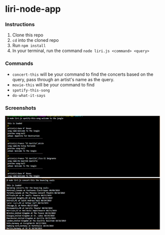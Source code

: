 # liri-node-app

### Instructions
1. Clone this repo 
2. `cd` into the cloned repo 
3. Run `npm install` 
4. In your terminal, run the command `node liri.js <command> <query>`

### Commands 
- `concert-this` will be your command to find the concerts based on the query, pass through an artist's name as the query. 
- `movie-this` will be your command to find 
- `spotify-this-song`
- `do-what-it-says`

### Screenshots

![image1](/images/image1.png)
![image2](/images/image2.png)